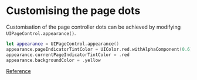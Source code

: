 # Customising the page dots

Customisation of the page controller dots can be achieved by modifying `UIPageControl.appearance()`.

```swift
let appearance = UIPageControl.appearance()
appearance.pageIndicatorTintColor = UIColor.red.withAlphaComponent(0.6)
appearance.currentPageIndicatorTintColor = .red
appearance.backgroundColor = .yellow
```

[Reference](https://stackoverflow.com/a/55835601)